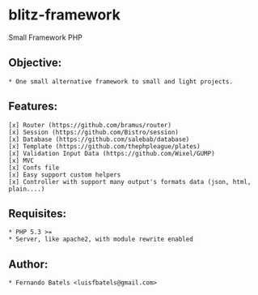 # blitz-framework

Small Framework PHP

## Objective:
	* One small alternative framework to small and light projects.
	

## Features:
	[x] Router (https://github.com/bramus/router)
	[x] Session (https://github.com/Bistro/session)
	[x] Database (https://github.com/salebab/database)
	[x] Template (https://github.com/thephpleague/plates)
	[x] Validation Input Data (https://github.com/Wixel/GUMP)
	[x] MVC
	[x] Confs file
	[x] Easy support custom helpers
	[x] Controller with support many output's formats data (json, html, plain....)

## Requisites:
	* PHP 5.3 >=
	* Server, like apache2, with module rewrite enabled

## Author:
	* Fernando Batels <luisfbatels@gmail.com>
